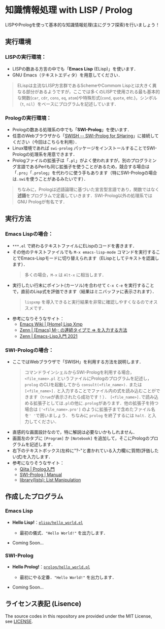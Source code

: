 # 知識情報処理 with LISP / Prolog

LISPやPrologを使って基本的な知識情報処理(主にグラフ探索)を行いましょう！


## 実行環境

### LISPの実行環境：
- LISPの数ある方言の中でも「**Emacs Lisp** (ELisp)」を使います．
- GNU Emacs（テキストエディタ）を用意してください．
> ELispは主流なLISP方言群であるSchemeやCommom Lispとは大きく異なる部分があるようですが，ここでは多くのLISPで使用される最も基本的な関数(`car`, `cdr`, `cons`, `eq`, `atom`)や特殊形式(`cond`, `quote`, etc.)，シンボル（`t`, `nil`）をベースにプログラムを記述しています．

### Prologの実行環境：
- Prologの数ある処理系の中でも「**SWI-Prolog**」を使います．
- 任意のWebブラウザから「[SWISH -- SWI-Prolog for SHaring](https://swish.swi-prolog.org/)」に接続してください（今回はこちらを利用）．
- Linux環境であれば `swi-prolog` パッケージをインストールすることでSWI-Prologの処理系を用意できます．
- Prologファイルの拡張子は「`.pl`」がよく使われますが，別のプログラミング言語であるPerlも同じ拡張子を使うことがあるため，競合する場合は「`.pro`」「`.prolog`」を代わりに使う手もあります（特にSWI-Prologの場合は`.swi`を使うことがあるみたいです）．
> ちなみに，Prologは述語論理に基づいた宣言型言語であり，関数ではなく**述語**をプログラムで定義していきます．SWI-Prolog以外の処理系ではGNU Prologが有名です．


## 実行方法

### Emacs Lispの場合：
- `***.el` で終わるテキストファイルにELispのコードを書きます．
- その他のテキストファイルでも `M-x emacs-lisp-mode` コマンドを実行することでEmacs-Lispモードに切り替えられます（ELispとしてテキストを認識します）．
  > 多くの場合，`M-x` は `Alt-x` に相当します．
- 実行したい行末にポイント(カーソル)を合わせて `C-x C-e` を実行することで，直前のLisp式を評価できます（結果はミニバッファに表示されます）．
  > `lispxmp` を導入できると実行結果を非常に確認しやすくなるのでオススメです．
- 参考になりそうなサイト：
  - [Emacs Wiki | [Home] Lisp Xmp](https://www.emacswiki.org/emacs/LispXmp) 
  - [Zenn | [Emacs] M-; の連続タイプで => を入力する方法](https://zenn.dev/megeton/articles/583bee3ec04403)
  - [Zenn | Emacs-Lisp入門 2021](https://zenn.dev/zenwerk/scraps/d7c991acd30d40)

### SWI-Prologの場合：
- ここではWebブラウザで「SWISH」を利用する方法を説明します．
  > コマンドラインシェルからSWI-Prologを利用する場合，`<file_name>.pl` というファイルにPrologのプログラムを記述し，`prolog` のCLIを起動してから `consult(<file_name>).` または `[<file_name>].` と入力することでファイル内の式を読み込むことができます（`true`が表示されたら成功です！）．
  > `[<file_name>].`で読み込める拡張子としては`.pl`の他に`.prolog`があります．他の拡張子を持つ場合は `['<file_name>.pro']` のように拡張子まで含めたファイル名を`' '`で囲いましょう．
  > ちなみに `prolog` を終了するには `halt.` と入力してください．
- 直感的な画面設計なので，特に解説は必要ないかもしれません．
- 画面左のタブに `[Program]` か `[Notebook]` を追加して，そこにPrologのプログラムを記述します．
- 右下のテキストボックス(左枠に"?-"と書かれている入力欄)に質問(評価したい式)を入力します．
- 参考になりそうなサイト：
  - [Qiita | Prolog入門](https://qiita.com/a163236/items/c99cd16ddf77e2228719#%E3%81%8A%E3%82%8F%E3%82%8A%E3%81%AB)
  - [SWI-Prolog | Manual](https://www.swi-prolog.org/pldoc/doc_for?object=manual)
  - [library(lists): List Manipulation](https://www.swi-prolog.org/pldoc/man?section=lists)


## 作成したプログラム

### Emacs Lisp

- **Hello Lisp!**：[`elisp/hello_world.el`](elisp/hello_world.el)
  - 最初の儀式．`"Hello World!"` を出力します．

- Coming Soon...

### SWI-Prolog

- **Hello Prolog!**：[`prolog/hello_world.pl`](prolog/hello_world.pl)
  - 最初にやる定番．`"Hello World!"` を出力します．

- Coming Soon...

## ライセンス表記 (Lisence)

The source codes in this repository are provided under the MIT License, see [LICENSE](LICENSE).

